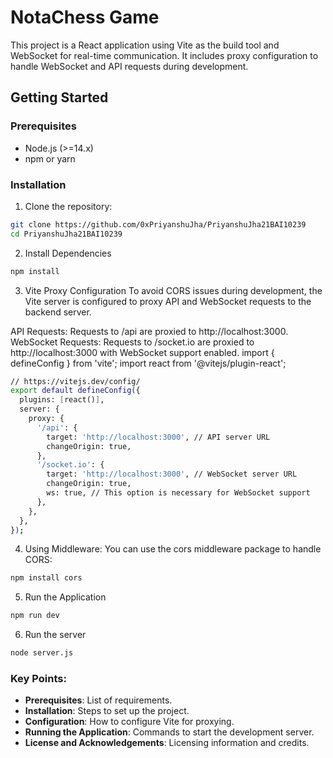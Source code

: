 # NotaChess Game

This project is a React application using Vite as the build tool and WebSocket for real-time communication. It includes proxy configuration to handle WebSocket and API requests during development.

## Getting Started

### Prerequisites

- Node.js (>=14.x)
- npm or yarn

### Installation

1. Clone the repository:
```bash
git clone https://github.com/0xPriyanshuJha/PriyanshuJha21BAI10239
cd PriyanshuJha21BAI10239
```    
2. Install Dependencies
```bash
npm install
```

3. Vite Proxy Configuration
To avoid CORS issues during development, the Vite server is configured to proxy API and WebSocket requests to the backend server.

API Requests: Requests to /api are proxied to http://localhost:3000.
WebSocket Requests: Requests to /socket.io are proxied to http://localhost:3000 with WebSocket support enabled.
import { defineConfig } from 'vite';
import react from '@vitejs/plugin-react';
```bash
// https://vitejs.dev/config/
export default defineConfig({
  plugins: [react()],
  server: {
    proxy: {
      '/api': {
        target: 'http://localhost:3000', // API server URL
        changeOrigin: true,
      },
      '/socket.io': {
        target: 'http://localhost:3000', // WebSocket server URL
        changeOrigin: true,
        ws: true, // This option is necessary for WebSocket support
      },
    },
  },
});
```
4. Using Middleware: You can use the cors middleware package to handle CORS:
```bash
npm install cors
```

5. Run the Application
```bash
npm run dev
 ```
6. Run the server
```bash
node server.js
```


### Key Points:
- **Prerequisites**: List of requirements.
- **Installation**: Steps to set up the project.
- **Configuration**: How to configure Vite for proxying.
- **Running the Application**: Commands to start the development server.
- **License and Acknowledgements**: Licensing information and credits.

